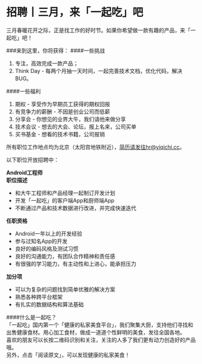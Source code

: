 招聘丨三月，来「一起吃」吧
==========
三月春暖花开之际，正是找工作的好时节。如果你希望做一款有趣的产品，来「一起吃」吧！  

###来到这里，你将获得：
####一些挑战
1. 专注，高效完成一款产品； 
2. Think Day - 每两个月抽一天时间，一起完善技术文档，优化代码，解决 BUG。    

####一些福利
1. 期权 - 享受作为早期员工获得的期权回报
2. 有竞争力的薪酬 - 不因是创业公司而低薪
3. 分享会 - 你想见的业界大牛，我们请他来做分享
4. 技术会议 - 想去的大会、论坛，报上名来，公司买单
5. 买书基金 - 想看的技术书籍，公司报销

所有职位工作地点均为北京（太阳宫地铁附近），简历请发往hr@yiqichi.cc。  

以下职位开放招聘中：  

**Android工程师**  
**职位描述**  
* 和大牛工程师和产品经理一起制订开发计划    
* 开发「一起吃」的客户端App和厨师端App
* 不断通过产品和技术数据进行改进，并完成快速迭代

**任职资格**  
* Android一年以上的开发经验
* 参与过知名App的开发
* 良好的编码风格及测试习惯
* 良好的沟通能力，有团队合作精神和责任感
* 有很强的学习能力，有主动性和上进心，能承担压力

**加分项**  
* 可以为复杂的问题找到简单优雅的解决方案
* 熟悉各种跨平台框架
* 有扎实的数据结构和算法基础

####什么是一起吃？  
「一起吃」国内第一个「健康的私家美食平台」，我们聚集大厨，支持他们寻找和出售健康食材。用心加工食材，做成一道道个性鲜明的美食，发往全国各地。   
喜欢的朋友可以长按二维码识别和关注，关注的人多了我们更有动力创造好的产品哦。  
另外，点击「阅读原文」，可以发现健康的私家美食！  
